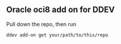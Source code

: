 ## Oracle oci8 add on  for DDEV

Pull down the repo, then run
```ssh
ddev add-on get your/path/to/this/repo
```
